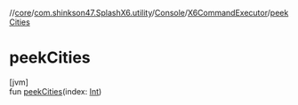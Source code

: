 //[core](../../../../index.md)/[com.shinkson47.SplashX6.utility](../../index.md)/[Console](../index.md)/[X6CommandExecutor](index.md)/[peekCities](peek-cities.md)

# peekCities

[jvm]\
fun [peekCities](peek-cities.md)(index: [Int](https://kotlinlang.org/api/latest/jvm/stdlib/kotlin/-int/index.html))
